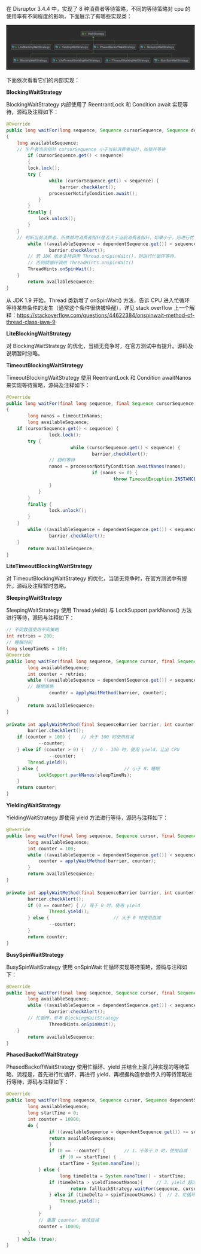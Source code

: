 在 Disruptor 3.4.4 中，实现了 8 种消费者等待策略，不同的等待策略对 cpu 的使用率有不同程度的影响，下面展示了有哪些实现类：

![等待策略](https://github.com/luckyMax-dev/blog/blob/master/images/disruptor/WaitStrategy.png)

下面依次看看它们的内部实现：

**BlockingWaitStrategy**

BlockingWaitStrategy 内部使用了 ReentrantLock 和 Condition await 实现等待，源码及注释如下：

```java
@Override
public long waitFor(long sequence, Sequence cursorSequence, Sequence dependentSequence, SequenceBarrier barrier) throws AlertException, InterruptedException
{
    long availableSequence;
  	// 生产者当前指针 cursorSequence 小于当前消费者指针，加锁并等待
		if (cursorSequence.get() < sequence)
		{
        lock.lock();
        try {
        		while (cursorSequence.get() < sequence) {
            		barrier.checkAlert();
                processorNotifyCondition.await();
            }
        }
        finally {
            lock.unlock();
        }
    }
  	// 判断当前消费者，所依赖的消费者指针是否大于当前消费者指针，如果小于，则进行忙循环
		while ((availableSequence = dependentSequence.get()) < sequence) {
				barrier.checkAlert();
      	// 若 JDK 版本支持调用 Thread.onSpinWait()，则进行忙循环等待，
        // 否则就循环调用 ThreadHints.onSpinWait()
        ThreadHints.onSpinWait();
    }
		return availableSequence;
}
```

从 JDK 1.9 开始，Thread 类新增了 onSpinWait() 方法，告诉 CPU 进入忙循环等待某些条件的发生（通常这个条件很快被唤醒），详见 stack overflow 上一个解释：https://stackoverflow.com/questions/44622384/onspinwait-method-of-thread-class-java-9

**LiteBlockingWaitStrategy**

对 BlockingWaitStrategy 的优化，当锁无竞争时，在官方测试中有提升。源码及说明暂时忽略。

**TimeoutBlockingWaitStrategy**

TimeoutBlockingWaitStrategy 使用 ReentrantLock 和 Condition awaitNanos 来实现等待策略，源码及注释如下：

```java
@Override
public long waitFor(final long sequence, final Sequence cursorSequence, final Sequence dependentSequence, final SequenceBarrier barrier) throws AlertException, InterruptedException, TimeoutException
{
		long nanos = timeoutInNanos;
		long availableSequence;
    if (cursorSequence.get() < sequence) {
				lock.lock();
        try {
						while (cursorSequence.get() < sequence) {
								barrier.checkAlert();
              	// 超时等待
                nanos = processorNotifyCondition.awaitNanos(nanos);
								if (nanos <= 0) {
										throw TimeoutException.INSTANCE;
                }
            }
        }
        finally {
        		lock.unlock();
        }
    }
		while ((availableSequence = dependentSequence.get()) < sequence) 
				barrier.checkAlert();
    }
		return availableSequence;
}
```

**LiteTimeoutBlockingWaitStrategy**

对 TimeoutBlockingWaitStrategy 的优化，当锁无竞争时，在官方测试中有提升。源码及注释暂时忽略。

**SleepingWaitStrategy**

SleepingWaitStrategy 使用 Thread.yield() 与 LockSupport.parkNanos() 方法进行等待，源码与注释如下：

```java
// 不同数值使用不同策略
int retries = 200;
// 睡眠时间
long sleepTimeNs = 100;
@Override
public long waitFor(final long sequence, Sequence cursor, final Sequence dependentSequence, final SequenceBarrier barrier) throws AlertException {
		long availableSequence;
		int counter = retries;
		while ((availableSequence = dependentSequence.get()) < sequence) {
      	// 睡眠策略
				counter = applyWaitMethod(barrier, counter);
    }
		return availableSequence;
}

private int applyWaitMethod(final SequenceBarrier barrier, int counter) throws AlertException {
		barrier.checkAlert();
  	if (counter > 100) {	// 大于 100 时使用自减
    		--counter;
    } else if (counter > 0) {	// 0 - 100 时，使用 yield，让出 CPU
				--counter;
        Thread.yield(); 
    } else {								// 小于 0，睡眠
    		LockSupport.parkNanos(sleepTimeNs);
    }
  	return counter;
}
```

**YieldingWaitStrategy**

YieldingWaitStrategy 即使用 yield 方法进行等待，源码与注释如下：

```java
@Override
public long waitFor(final long sequence, Sequence cursor, final Sequence dependentSequence, final SequenceBarrier barrier) throws AlertException, InterruptedException {
		long availableSequence;
		int counter = 100;
		while ((availableSequence = dependentSequence.get()) < sequence) {
    		counter = applyWaitMethod(barrier, counter);
		}
		return availableSequence;
}

private int applyWaitMethod(final SequenceBarrier barrier, int counter) throws AlertException {
		barrier.checkAlert();
		if (0 == counter) {	// 等于 0 时，使用 yield
				Thread.yield();
		} else {						// 大于 0 时使用自减
				--counter;
		}
		return counter;
}
```

**BusySpinWaitStrategy**

BusySpinWaitStrategy 使用 onSpinWait 忙循环实现等待策略，源码与注释如下：

```java
@Override
public long waitFor(final long sequence, Sequence cursor, final Sequence dependentSequence, final SequenceBarrier barrier) throws AlertException, InterruptedException {
		long availableSequence;
		while ((availableSequence = dependentSequence.get()) < sequence) {
				barrier.checkAlert();
      	// 忙循环，参考 BlockingWaitStrategy
				ThreadHints.onSpinWait();
    }
		return availableSequence;
}
```

**PhasedBackoffWaitStrategy**

PhasedBackoffWaitStrategy 使用忙循环、yield 并结合上面几种实现的等待策略，流程是，首先进行忙循环、再进行 yield、再根据构造参数传入的等待策略进行等待，源码与注释如下：

```java
@Override
public long waitFor(long sequence, Sequence cursor, Sequence dependentSequence, SequenceBarrier barrier) throws AlertException, InterruptedException, TimeoutException {
		long availableSequence;
		long startTime = 0;
		int counter = 10000;
		do {
				if ((availableSequence = dependentSequence.get()) >= sequence) {
                return availableSequence;
				}
				if (0 == --counter) {		// 1、不等于 0 时，使用自减
  					if (0 == startTime) {
            		startTime = System.nanoTime();
            } else {						
            		long timeDelta = System.nanoTime() - startTime;
                if (timeDelta > yieldTimeoutNanos){		// 3、yield 超过一定时间，使用其他策略
                		return fallbackStrategy.waitFor(sequence, cursor, dependentSequence, barrier);
                } else if (timeDelta > spinTimeoutNanos) {	// 2、忙循环超过一定时间，使用 yield
                    Thread.yield();
                }
            }
          	// 重置 counter，继续自减
            counter = 10000;
        }
    } while (true);
}
```

